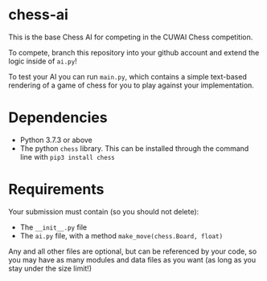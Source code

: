 # chess-ai
This is the base Chess AI for competing in the CUWAI Chess competition.

To compete, branch this repository into your github account and
extend the logic inside of `ai.py`!

To test your AI you can run `main.py`, which contains
a simple text-based rendering of a game of chess for you to play
against your implementation.

# Dependencies
 - Python 3.7.3 or above
 - The python `chess` library.
This can be installed through the command line with ``pip3 install chess``

# Requirements
Your submission must contain (so you should not delete):
 - The `__init__.py` file
 - The `ai.py` file, with a method `make_move(chess.Board, float)`

Any and all other files are optional, but can be referenced by your code,
so you may have as many modules and data files as you want 
(as long as you stay under the size limit!)